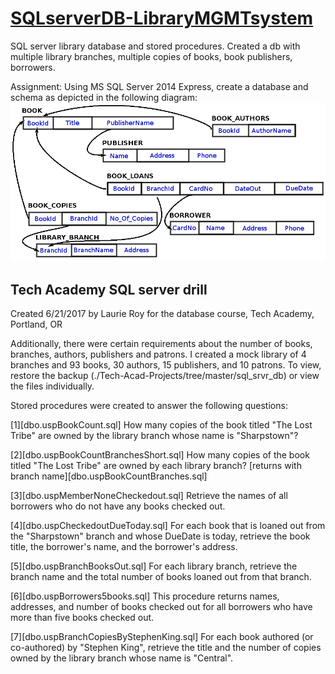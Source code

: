 # [SQLserverDB-LibraryMGMTsystem](./Tech-Acad-Projects/tree/master/sql_srvr_db)
SQL server library database and stored procedures. Created a db with multiple library branches, multiple copies of books, book publishers, borrowers.

Assignment: Using MS SQL Server 2014 Express, create a database and schema as depicted in the following diagram: 
![db schema](DBFinalDrill2.png)

## Tech Academy SQL server drill
Created 6/21/2017 by Laurie Roy for the database course, Tech Academy, Portland, OR

Additionally, there were certain requirements about the number of books, branches, authors, publishers and patrons. I created a mock library of 4 branches and 93 books, 30 authors, 15 publishers, and 10 patrons.  To view, restore the backup (./Tech-Acad-Projects/tree/master/sql_srvr_db) or view the files individually.

Stored procedures were created to answer the following questions: 

[1][dbo.uspBookCount.sql] How many copies of the book titled "The Lost Tribe" are owned by the library branch whose name is "Sharpstown"? 

[2][dbo.uspBookCountBranchesShort.sql] How many copies of the book titled "The Lost Tribe" are owned by each library branch?
	[returns with branch name][dbo.uspBookCountBranches.sql]

[3][dbo.uspMemberNoneCheckedout.sql] Retrieve the names of all borrowers who do not have any books checked out.

[4][dbo.uspCheckedoutDueToday.sql] For each book that is loaned out from the "Sharpstown" branch and whose DueDate is today, retrieve the book title, the borrower's name, and the borrower's address.

[5][dbo.uspBranchBooksOut.sql] For each library branch, retrieve the branch name and the total number of books loaned out from that branch.

[6][dbo.uspBorrowers5books.sql] This procedure returns names, addresses, and number of books checked out for all borrowers who have more than five books checked out.

[7][dbo.uspBranchCopiesByStephenKing.sql] For each book authored (or co-authored) by "Stephen King", retrieve the title and the number of copies owned by the library branch whose name is "Central".
